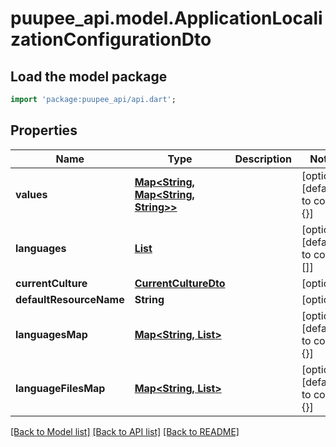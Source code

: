 # puupee_api.model.ApplicationLocalizationConfigurationDto

## Load the model package
```dart
import 'package:puupee_api/api.dart';
```

## Properties
Name | Type | Description | Notes
------------ | ------------- | ------------- | -------------
**values** | [**Map<String, Map<String, String>>**](Map.md) |  | [optional] [default to const {}]
**languages** | [**List<LanguageInfo>**](LanguageInfo.md) |  | [optional] [default to const []]
**currentCulture** | [**CurrentCultureDto**](CurrentCultureDto.md) |  | [optional] 
**defaultResourceName** | **String** |  | [optional] 
**languagesMap** | [**Map<String, List<NameValue>>**](List.md) |  | [optional] [default to const {}]
**languageFilesMap** | [**Map<String, List<NameValue>>**](List.md) |  | [optional] [default to const {}]

[[Back to Model list]](../README.md#documentation-for-models) [[Back to API list]](../README.md#documentation-for-api-endpoints) [[Back to README]](../README.md)


